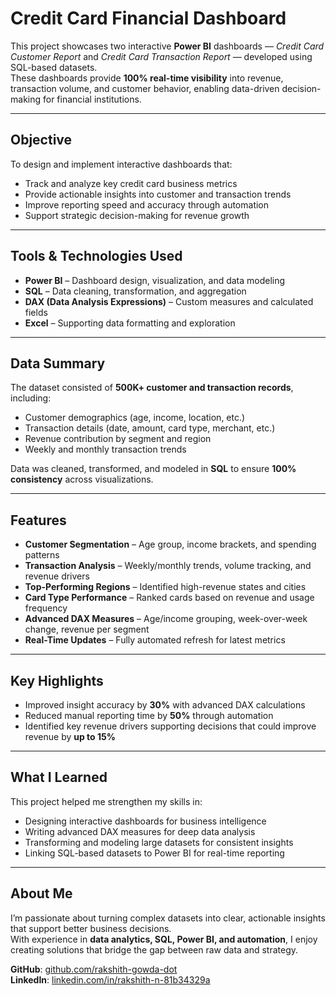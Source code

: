# Credit Card Financial Dashboard

This project showcases two interactive **Power BI** dashboards — *Credit Card Customer Report* and *Credit Card Transaction Report* — developed using SQL-based datasets.  
These dashboards provide **100% real-time visibility** into revenue, transaction volume, and customer behavior, enabling data-driven decision-making for financial institutions.

---

## Objective

To design and implement interactive dashboards that:

- Track and analyze key credit card business metrics
- Provide actionable insights into customer and transaction trends
- Improve reporting speed and accuracy through automation
- Support strategic decision-making for revenue growth

---

## Tools & Technologies Used

- **Power BI** – Dashboard design, visualization, and data modeling  
- **SQL** – Data cleaning, transformation, and aggregation  
- **DAX (Data Analysis Expressions)** – Custom measures and calculated fields  
- **Excel** – Supporting data formatting and exploration  

---

## Data Summary

The dataset consisted of **500K+ customer and transaction records**, including:

- Customer demographics (age, income, location, etc.)  
- Transaction details (date, amount, card type, merchant, etc.)  
- Revenue contribution by segment and region  
- Weekly and monthly transaction trends  

Data was cleaned, transformed, and modeled in **SQL** to ensure **100% consistency** across visualizations.

---

## Features

- **Customer Segmentation** – Age group, income brackets, and spending patterns  
- **Transaction Analysis** – Weekly/monthly trends, volume tracking, and revenue drivers  
- **Top-Performing Regions** – Identified high-revenue states and cities  
- **Card Type Performance** – Ranked cards based on revenue and usage frequency  
- **Advanced DAX Measures** – Age/income grouping, week-over-week change, revenue per segment  
- **Real-Time Updates** – Fully automated refresh for latest metrics  

---

## Key Highlights

- Improved insight accuracy by **30%** with advanced DAX calculations  
- Reduced manual reporting time by **50%** through automation  
- Identified key revenue drivers supporting decisions that could improve revenue by **up to 15%**

---

## What I Learned

This project helped me strengthen my skills in:

- Designing interactive dashboards for business intelligence  
- Writing advanced DAX measures for deep data analysis  
- Transforming and modeling large datasets for consistent insights  
- Linking SQL-based datasets to Power BI for real-time reporting  

---

## About Me

I’m passionate about turning complex datasets into clear, actionable insights that support better business decisions.  
With experience in **data analytics, SQL, Power BI, and automation**, I enjoy creating solutions that bridge the gap between raw data and strategy.

**GitHub**: [github.com/rakshith-gowda-dot](https://github.com/rakshith-gowda-dot)  
**LinkedIn**: [linkedin.com/in/rakshith-n-81b34329a](https://www.linkedin.com/in/rakshith-n-81b34329a/)
